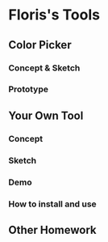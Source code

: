 # Floris's Tools

## Color Picker

### Concept & Sketch

### Prototype

## Your Own Tool

### Concept

### Sketch

### Demo

### How to install and use

## Other Homework

